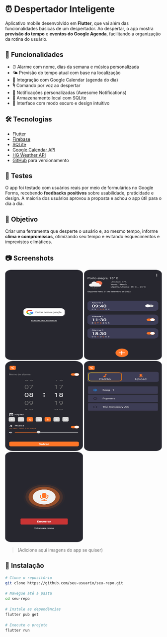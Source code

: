 # ⏰ Despertador Inteligente

Aplicativo mobile desenvolvido em **Flutter**, que vai além das funcionalidades básicas de um despertador. Ao despertar, o app mostra **previsão do tempo** e **eventos do Google Agenda**, facilitando a organização da rotina do usuário.

## 🚀 Funcionalidades

- ⏰ Alarme com nome, dias da semana e música personalizada  
- 🌤️ Previsão do tempo atual com base na localização  
- 📅 Integração com Google Calendar (agenda do dia)  
- 🎙️ Comando por voz ao despertar  
- 📲 Notificações personalizadas (Awesome Notifications)  
- 💾 Armazenamento local com SQLite  
- 🌙 Interface com modo escuro e design intuitivo

## 🛠️ Tecnologias

- [Flutter](https://flutter.dev/)  
- [Firebase](https://firebase.google.com/)  
- [SQLite](https://www.sqlite.org/index.html)  
- [Google Calendar API](https://developers.google.com/calendar)  
- [HG Weather API](https://hgbrasil.com/status/weather)  
- [GitHub](https://github.com/) para versionamento

## 🧪 Testes

O app foi testado com usuários reais por meio de formulários no Google Forms, recebendo **feedbacks positivos** sobre usabilidade, praticidade e design. A maioria dos usuários aprovou a proposta e achou o app útil para o dia a dia.

## 📌 Objetivo

Criar uma ferramenta que desperte o usuário e, ao mesmo tempo, informe **clima e compromissos**, otimizando seu tempo e evitando esquecimentos e imprevistos climáticos.

## 📷 Screenshots

<p float="left">
  <img src="alarme_login.png" width="250" height="290" />
  <img src="alarme_list.png" width="250" height="290" />
  <img src="alarme_editar.png" width="250" height="290" />
  <img src="alarme_musica.png" width="250" height="290" />
  <img src="alarme_soneca.png" width="250" height="290" />
</p>

> (Adicione aqui imagens do app se quiser)

## 📲 Instalação

```bash
# Clone o repositório
git clone https://github.com/seu-usuario/seu-repo.git

# Navegue até a pasta
cd seu-repo

# Instale as dependências
flutter pub get

# Execute o projeto
flutter run
